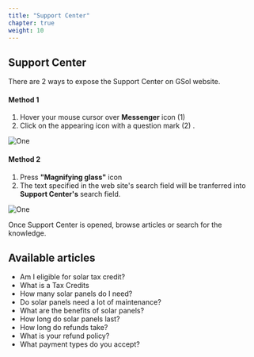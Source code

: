 ```yaml
---
title: "Support Center"
chapter: true
weight: 10
---
```


<style>
td, th {
   border: none!important;
}
.row {
    display: flex;
    flex-wrap: wrap;
    margin-right: -15px;
    margin-left: -15px;
}

/* Extra small devices (phones, 600px and down) */
@media only screen and (max-width: 600px) {
    .col {
        flex: 0 0 100%;
        max-width: 100%;
        padding: 25px;
    }
}
/* Small devices (portrait tablets and large phones, 600px and up) */
@media only screen and (min-width: 600px) {
    .col {
        flex: 0 0 100%;
        max-width: 100%;
        padding: 25px;
    }
}
/* Medium devices (landscape tablets, 768px and up) */
@media only screen and (min-width: 768px) {
    .col {
        flex: 0 0 100%;
        max-width: 100%;
        padding: 25px;
    }
}
/* Large devices (laptops/desktops, 992px and up) */
@media only screen and (min-width: 992px) {
    .col {
        flex: 0 0 50%;
        max-width: 50%;
        padding: 10px 25px;
    }
}
/* Extra large devices (large laptops and desktops, 1200px and up) */
@media only screen and (min-width: 1200px) {
    .col {
        flex: 0 0 50%;
        max-width: 50%;
        padding: 10px 25px;
    }
}

</style>


## Support Center

There are 2 ways to expose the Support Center on GSol website.

#### Method 1

1. Hover your mouse cursor over **Messenger** icon   (1)  
2. Click on the appearing icon with a question mark  (2)  .

![One](/images/gsol-support-center.png)
#### Method 2

1. Press **"Magnifying glass"** icon
2. The text specified in the web site's search field will be tranferred into **Support Center's** search field.

![One](/images/gsol-dgt-support-center-search.png)

Once Support Center is opened, browse articles or search for the knowledge.

## Available articles

- Am I eligible for solar tax credit?
- What is a Tax Credits
- How many solar panels do I need?
- Do solar panels need a lot of maintenance?
- What are the benefits of solar panels?
- How long do solar panels last?
- How long do refunds take?
- What is your refund policy?
- What payment types do you accept?
